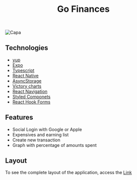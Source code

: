 <h1 align="center">Go Finances</h1>
<br/>

![Capa](https://user-images.githubusercontent.com/53982668/150881341-5cb964b3-31ed-4b40-8b86-96548f9e77f9.png)



<h2>Technologies</h2>
<ul>
  <li><a href="https://www.npmjs.com/package/yup">yup</a></li>
  <li><a href="https://docs.expo.dev/">Expo</a></li>
  <li><a href="https://www.typescriptlang.org">Typescript</a></li>
  <li><a href="https://reactnative.dev">React Native</a></li>
  <li><a href="https://docs.expo.dev/versions/latest/sdk/async-storage/">AsyncStorage</a></li>
  <li><a href="https://formidable.com/open-source/victory/docs/victory-chart/">Victory charts</a></li>
  <li><a href="https://reactnavigation.org/docs/getting-started">React Navigation</a></li>
  <li><a href="https://styled-components.com">Styled Componets</a></li>
  <li><a href="https://react-hook-form.com">React Hook Forms</a></li>
</ul>

<h2>Features</h2>
<ul>
  <li>Social Login with Google or Apple</li>
  <li>Expensives and earning list</li>
  <li>Create new transaction</li>
  <li>Graph with percentage of amounts spent</li>
</ul>

<h2>Layout</h2>
<p>To see the complete layout of the application, access the <a href="https://www.figma.com/file/vThJ6qrb4HDT6RfO5sJGu0/GoFinances-Ignite?node-id=0%3A1">Link</a></p>

